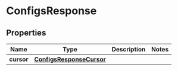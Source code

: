 

# ConfigsResponse


## Properties

| Name | Type | Description | Notes |
|------------ | ------------- | ------------- | -------------|
|**cursor** | [**ConfigsResponseCursor**](ConfigsResponseCursor.md) |  |  |




